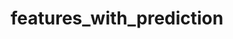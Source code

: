 ---  
schema: chicago  
title: features_with_prediction  
organization: Production  
notes: Used in 24 lineage(s)  
resources:  
  - name: 052020/features_with_prediction 
    url: file:/Users/kensu/Customers/Kensu/LoanApproval/PROD/masterdata/prod/052020/features_with_prediction 
    format : Parquet  
  - name: 042020/features_with_prediction 
    url: file:/Users/kensu/Customers/Kensu/LoanApproval/PROD/masterdata/prod/042020/features_with_prediction 
    format : Parquet  
  - name: 122020/features_with_prediction 
    url: file:/Users/kensu/Customers/Kensu/LoanApproval/PROD/masterdata/prod/122020/features_with_prediction 
    format : Parquet  
  - name: 032020/features_with_prediction 
    url: file:/Users/kensu/Customers/Kensu/LoanApproval/PROD/masterdata/prod/032020/features_with_prediction 
    format : Parquet  
  - name: 112020/features_with_prediction 
    url: file:/Users/kensu/Customers/Kensu/LoanApproval/PROD/masterdata/prod/112020/features_with_prediction 
    format : Parquet  
  - name: 022020/features_with_prediction 
    url: file:/Users/kensu/Customers/Kensu/LoanApproval/PROD/masterdata/prod/022020/features_with_prediction 
    format : Parquet  
  - name: 102020/features_with_prediction 
    url: file:/Users/kensu/Customers/Kensu/LoanApproval/PROD/masterdata/prod/102020/features_with_prediction 
    format : Parquet  
  - name: 092020/features_with_prediction 
    url: file:/Users/kensu/Customers/Kensu/LoanApproval/PROD/masterdata/prod/092020/features_with_prediction 
    format : Parquet  
  - name: 082020/features_with_prediction 
    url: file:/Users/kensu/Customers/Kensu/LoanApproval/PROD/masterdata/prod/082020/features_with_prediction 
    format : Parquet  
  - name: 012020/features_with_prediction 
    url: file:/Users/kensu/Customers/Kensu/LoanApproval/PROD/masterdata/prod/012020/features_with_prediction 
    format : Parquet  
  - name: 072020/features_with_prediction 
    url: file:/Users/kensu/Customers/Kensu/LoanApproval/PROD/masterdata/prod/072020/features_with_prediction 
    format : Parquet  
  - name: 062020/features_with_prediction 
    url: file:/Users/kensu/Customers/Kensu/LoanApproval/PROD/masterdata/prod/062020/features_with_prediction 
    format : Parquet  
schema_fields: Loan_ID Self_Employed ApplicantIncome CoapplicantIncome Last_name LoanAmount Credit_History Married Loan_Amount_Term Dependents First_name Property_Area Nationality Education Gender Married_Yes Education_Not Graduate Self_Employed_Yes Dependents_3+ Property_Area_Semiurban Dependents_1 Property_Area_Urban Dependents_2 predict Education_Not_Graduate p0 p1  
category:
  - Loan Acceptance Product  
maintainer: User  
maintainer_email: UserMail  
---